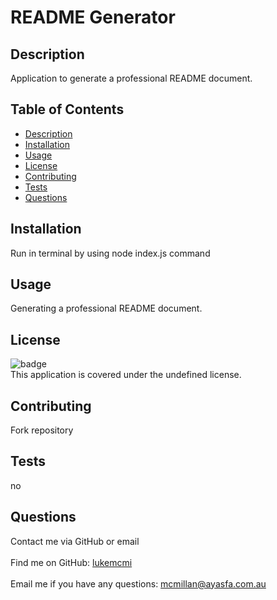# README Generator
  
  ## Description
  Application to generate a professional README document.
  
  ## Table of Contents
  - [Description](#description)
  - [Installation](#installation)
  - [Usage](#usage)
  - [License](#license)
  - [Contributing](#contributing)
  - [Tests](#tests)
  - [Questions](#questions)
  
  ## Installation
  Run in terminal by using node index.js command
  
  ## Usage
  Generating a professional README document.
  
  ## License
  
  ![badge](https://img.shields.io/badge/license-undefined-brightgreen)
  <br />
  This application is covered under the undefined license.

  ## Contributing
  Fork repository

  ## Tests
  no

  ## Questions
  Contact me via GitHub or email<br />
  <br />
  Find me on GitHub: [lukemcmi](https://github.com/lukemcmi)<br />
  <br />
  Email me if you have any questions: mcmillan@ayasfa.com.au<br />
  <br />

